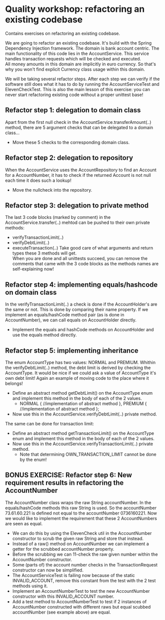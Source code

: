 # Quality workshop: refactoring an existing codebase
Contains exercises on refactoring an existing codebase.

We are going to refactor an existing codebase. It's build with the Spring Dependency Injection framework.
The domain is bank account centric. The main functionality of this code lies in the AccountService. This service handles transaction requests which will be checked and executed.  
All money amounts in this domain are implicitly in euro currency. So that's why you won't find explicit Currency class usage within this domain.

We will be taking several refactor steps. After each step we can verify if the software still does what it has to do by running the AccountServiceTest and ElevenCheckTest.
This is also the main lesson of this exercise: you can never start refactoring existing code without a proper unittest base!

## Refactor step 1: delegation to domain class
Apart from the first null check in the AccountService.transferAmount(..) method, there are 5 argument checks that can be delegated to a domain class...
- Move these 5 checks to the corresponding domain class.

## Refactor step 2: delegation to repository
When the AccountService uses the AccountRepository to find an Account for a AccountNumber, it has to check if the returned Account is not null each time it does such a lookup!
- Move the nullcheck into the repository.

## Refactor step 3: delegation to private method
The last 3 code blocks (marked by comment) in the AccountService.transfer(..) mehtod can be pushed to their own private methods:
- verifyTransactionLimit(..)
- verifyDebtLimit(..)
- executeTransaction(..)
Take good care of what arguments and return types these 3 methods will get.  
When you are done and all unittests succeed, you can remove the comments that came with the 3 code blocks as the methods names are self-explaining now!

## Refactor step 4: implementing equals/hashcode on domain class
In the verifyTransactionLimit(..) a check is done if the AccountHolder's are the same or not. This is done by comparing their name property. If we implement an equals/hashCode method pair (as is done in AccountNumber), we can call equals on AccountHolder directly.
- Implement the equals and hashCode methods on AccountHolder and use the equals method directly.

## Refactor step 5: implementing inheritance
The enum AccountType has two values: NORMAL and PREMIUM. Whithin the verifyDebtLimit(..) method, the debt limit is derived by checking the AccountType.
It would be nice if we could ask a value of AccountType it's own debt limit! Again an example of moving code to the place where it belongs!
- Define an abstract method getDebtLimit() on the AccountType enum and implement this method in the body of each of the 2 values.
  - NORMAL { //implementation of abstract method }, PREMIUM { //implementation of abstract method }; 
- Now use this in the AccountService.verifyDebtLimit(..) private method.

The same can be done for transaction limit:
- Define an abstract method getTransactionLimit() on the AccountType enum and implement this method in the body of each of the 2 values.
- Now use this in the AccountService.verifyTransactionLimit(..) private method.
  - Note that determining OWN_TRANSACTION_LIMIT cannot be done by the enum!

## BONUS EXERCISE: Refactor step 6: New requirement results in refactoring the AccountNumber
The AccountNumber class wraps the raw String accountNumber. In the equals/hashCode methods this raw String is used.
So the accountNumber 73.61.60.221 is defined not equal to the accountNumber 0736160221. Now we would like to implement the requirement that these 2 AccountNumbers are seen as equal.
- We can do this by using the ElevenCheck util in the AccountNumber constructor to scrub the given raw String and store that instead.
- Instead of a raw() method on AccountNumber we can implement a getter for the scrubbed accountNumber property.
- Before the scrubbing we can 11-check the raw given number within the AccountNumber constructor.
- Some (parts of) the account number checks in the TransactionRequest constructor can now be simplified.
- The AccountServiceTest is failing now because of the static INVALID_ACCOUNT, remove this constant from the test with the 2 test methods using it.
- Implement an AccountNumberTest to test the new AccountNumber constructor with this INVALID_ACCOUNT number.
- Add a test method to AccountNumberTest to test if 2 instances of AccountNumber constructed with different raws but equal scubbed accountNumber (see example above) are equal.